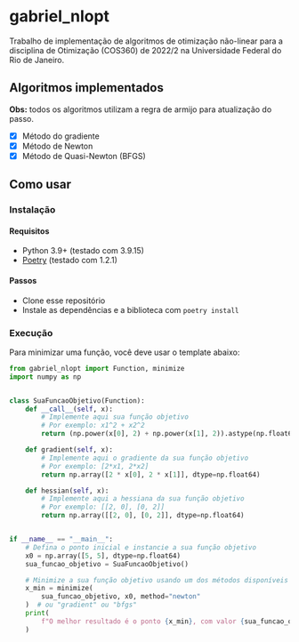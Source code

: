 # gabriel_nlopt

Trabalho de implementação de algoritmos de otimização não-linear para a disciplina de Otimização (COS360) de 2022/2 na Universidade Federal do Rio de Janeiro.

## Algoritmos implementados

**Obs:** todos os algoritmos utilizam a regra de armijo para atualização do passo.

- [x] Método do gradiente
- [x] Método de Newton
- [x] Método de Quasi-Newton (BFGS)

## Como usar

### Instalação

#### Requisitos

- Python 3.9+ (testado com 3.9.15)
- [Poetry](https://python-poetry.org/) (testado com 1.2.1)

#### Passos

- Clone esse repositório
- Instale as dependências e a biblioteca com `poetry install`

### Execução

Para minimizar uma função, você deve usar o template abaixo:

```py
from gabriel_nlopt import Function, minimize
import numpy as np


class SuaFuncaoObjetivo(Function):
    def __call__(self, x):
        # Implemente aqui sua função objetivo
        # Por exemplo: x1^2 + x2^2
        return (np.power(x[0], 2) + np.power(x[1], 2)).astype(np.float64)

    def gradient(self, x):
        # Implemente aqui o gradiente da sua função objetivo
        # Por exemplo: [2*x1, 2*x2]
        return np.array([2 * x[0], 2 * x[1]], dtype=np.float64)

    def hessian(self, x):
        # Implemente aqui a hessiana da sua função objetivo
        # Por exemplo: [[2, 0], [0, 2]]
        return np.array([[2, 0], [0, 2]], dtype=np.float64)


if __name__ == "__main__":
    # Defina o ponto inicial e instancie a sua função objetivo
    x0 = np.array([5, 5], dtype=np.float64)
    sua_funcao_objetivo = SuaFuncaoObjetivo()

    # Minimize a sua função objetivo usando um dos métodos disponíveis
    x_min = minimize(
        sua_funcao_objetivo, x0, method="newton"
    )  # ou "gradient" ou "bfgs"
    print(
        f"O melhor resultado é o ponto {x_min}, com valor {sua_funcao_objetivo(x_min)}"
    )
```
